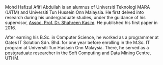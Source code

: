 Mohd Hafizul Afifi Abdullah is an alumnus of Universiti Teknologi MARA (UiTM) and Universiti Tun Hussein Onn Malaysia. He first delved into research during his undergraduate studies, under the guidance of his supervisor, [Assoc. Prof. Dr. Shahreen Kasim](https://scholar.google.com/citations?user=csGxD68AAAAJ). He published his first paper in 2016.

After earning his B.Sc. in Computer Science, he worked as a programmer at Gates IT Solution Sdn. Bhd. for one year before enrolling in the M.Sc. IT program at Universiti Tun Hussein Onn Malaysia. There, he served as a postgraduate researcher in the Soft Computing and Data Mining Centre, UTHM.
<!-- <p>Due to his deep interest in business, he has co-founded food &amp; beverage business in 2014 and a printing business in 2016, before leaving the partnerships in 2018 to start his own IT-based business.</p> -->
